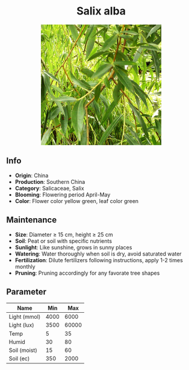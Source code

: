 <h1 align='center'>Salix alba</h1>
<p align="center">
    <img 
        align='center'
        width='320'
        src="../images/salix alba.png" 
        alt='Salix alba' />
</p>

## Info

 - **Origin**: China
 - **Production**: Southern China
 - **Category**: Salicaceae, Salix
 - **Blooming**: Flowering period April-May
 - **Color**: Flower color yellow green, leaf color green

## Maintenance

 - **Size**: Diameter ≥ 15 cm, height ≥ 25 cm
 - **Soil**: Peat or soil with specific nutrients
 - **Sunlight**: Like sunshine, grows in sunny places
 - **Watering**: Water thoroughly when soil is dry, avoid saturated water
 - **Fertilization**: Dilute fertilizers following instructions, apply 1-2 times monthly
 - **Pruning**: Pruning accordingly for any favorate tree shapes

## Parameter

| Name         | Min  | Max   |
|--------------|------|-------|
| Light (mmol) | 4000 | 6000  |
| Light (lux)  | 3500 | 60000 |
| Temp         | 5    | 35    |
| Humid        | 30   | 80    |
| Soil (moist) | 15   | 60    |
| Soil (ec)    | 350  | 2000  |